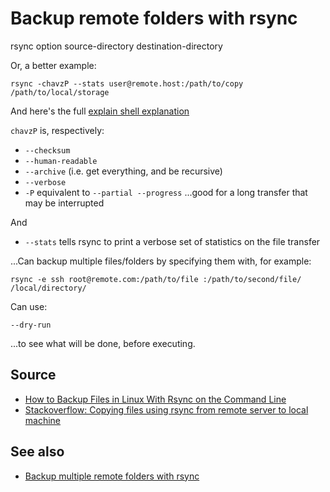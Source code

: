 # Backup remote folders with rsync

  rsync option source-directory destination-directory
  

Or, a better example:
  
	rsync -chavzP --stats user@remote.host:/path/to/copy /path/to/local/storage  

And here's the full [explain shell explanation](https://explainshell.com/explain?cmd=rsync+-chavzP+--stats+user%40remote.host%3A%2Fpath%2Fto%2Fcopy+%2Fpath%2Fto%2Flocal%2Fstorage)

`chavzP` is, respectively:

 * `--checksum`
 * `--human-readable`
 * `--archive` (i.e. get everything, and be recursive)
 * `--verbose`
 * `-P` equivalent to `--partial --progress` ...good for a long transfer that may be interrupted
	
And

 * `--stats` tells  rsync to print a verbose set of statistics on the file transfer	

...Can backup multiple files/folders by specifying them with, for example:

	rsync -e ssh root@remote.com:/path/to/file :/path/to/second/file/ /local/directory/

Can use:

	--dry-run  

...to see what will be done, before executing.
	
## Source
 
 * [How to Backup Files in Linux With Rsync on the Command Line](https://www.linux.com/learn/how-backup-files-linux-rsync-command-line)
 * [Stackoverflow: Copying files using rsync from remote server to local machine](https://stackoverflow.com/questions/9090817/copying-files-using-rsync-from-remote-server-to-local-machine)
 
 ## See also
 
 * [Backup multiple remote folders with rsync](backup_multiple_remote_folders_with_rsync.md)